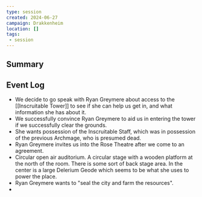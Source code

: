 ```yaml
---
type: session
created: 2024-06-27
campaign: Drakkenheim
location: []
tags:
 - session
---
```



## Summary

## Event Log

- We decide to go speak with Ryan Greymere about access to the [[Inscruitable Tower]] to see if she can help us get in, and what information she has about it.
- We successfully convince Ryan Greymere to aid us in entering the tower if we successfully clear the grounds.
- She wants possession of the Inscruitable Staff, which was in possession of the previous Archmage, who is presumed dead.
- Ryan Greymere invites us into the Rose Theatre after we come to an agreement.
- Circular open air auditorium. A circular stage with a wooden platform at the north of the room. There is some sort of back stage area. In the center is a large Delerium Geode which seems to be what she uses to power the place.
- Ryan Greymere wants to "seal the city and farm the resources".
- 


